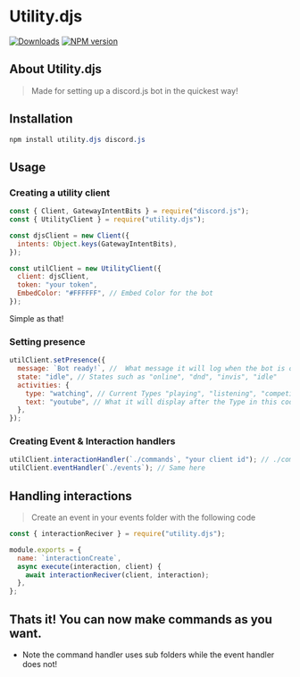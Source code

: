 # Utility.djs

 <a herf="https://www.npmjs.com/package/@ghostdevdbd/simply.djs">[![Downloads](https://img.shields.io/npm/dt/utility.djs.svg?maxAge=3600)](https://www.npmjs.com/package/utility.djs)<a/>
  <a href="https://www.npmjs.com/package/utility.djs"><img src="https://img.shields.io/npm/v/utility.djs.svg?maxAge=3600" alt="NPM version" /></a>  

## About Utility.djs

> Made for setting up a discord.js bot in the quickest way!

## Installation

```css
npm install utility.djs discord.js
```

## Usage

### Creating a utility client

```js
const { Client, GatewayIntentBits } = require("discord.js");
const { UtilityClient } = require("utility.djs");

const djsClient = new Client({
  intents: Object.keys(GatewayIntentBits),
});

const utilClient = new UtilityClient({
  client: djsClient,
  token: "your token",
  EmbedColor: "#FFFFFF", // Embed Color for the bot
});
```

Simple as that!

### Setting presence

```js
utilClient.setPresence({
  message: `Bot ready!`, //  What message it will log when the bot is online
  state: "idle", // States such as "online", "dnd", "invis", "idle"
  activities: {
    type: "watching", // Current Types "playing", "listening", "competing", "watching"
    text: "youtube", // What it will display after the Type in this code it would display Watching youtube
  },
});
```

### Creating Event & Interaction handlers

```js
utilClient.interactionHandler(`./commands`, "your client id"); // ./commands is the path. FS TYPE PATH
utilClient.eventHandler(`./events`); // Same here
```

## Handling interactions

> Create an event in your events folder with the following code

```js
const { interactionReciver } = require("utility.djs");

module.exports = {
  name: `interactionCreate`,
  async execute(interaction, client) {
    await interactionReciver(client, interaction);
  },
};
```

## Thats it! You can now make commands as you want.

- Note the command handler uses sub folders while the event handler does not!
